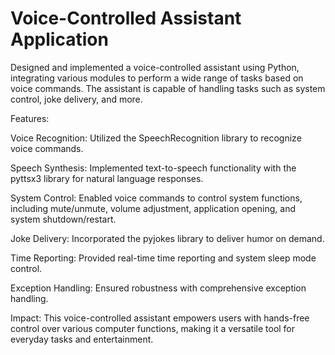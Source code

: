 # Voice-Controlled Assistant Application

Designed and implemented a voice-controlled assistant using Python, integrating various modules to perform a wide range of tasks based on voice commands. The assistant is capable of handling tasks such as system control, joke delivery, and more.

Features:

Voice Recognition: Utilized the SpeechRecognition library to recognize voice commands.


Speech Synthesis: Implemented text-to-speech functionality with the pyttsx3 library for natural language responses.


System Control: Enabled voice commands to control system functions, including mute/unmute, volume adjustment, application opening, and system shutdown/restart.


Joke Delivery: Incorporated the pyjokes library to deliver humor on demand.


Time Reporting: Provided real-time time reporting and system sleep mode control.


Exception Handling: Ensured robustness with comprehensive exception handling.


Impact: This voice-controlled assistant empowers users with hands-free control over various computer functions, making it a versatile tool for everyday tasks and entertainment.
